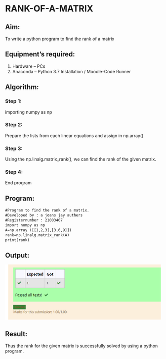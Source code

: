 # RANK-OF-A-MATRIX
## Aim:
To write a python program to find the rank of a matrix
## Equipment’s required:
1. 	Hardware – PCs
2. 	Anaconda – Python 3.7 Installation / Moodle-Code Runner
## Algorithm:
### Step 1:
importing numpy as np 
### Step 2:
Prepare the lists from each linear equations and assign in np.array() 
### Step 3: 
Using the np.linalg.matrix_rank(), we can find the rank of the given matrix.
### Step 4:
 End program
## Program:
~~~
#Program to find the rank of a matrix.
#Developed by : a joans jay authers
#Registernumber : 21003407
import numpy as np
A=np.array ([[1,2,3],[3,6,9]])
rank=np.linalg.matrix_rank(A)
print(rank)
~~~
## Output:
![output](img1.png)
## Result:
Thus the rank for the given matrix is successfully solved by  using a python program.


